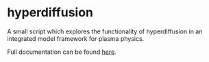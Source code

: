 # hyperdiffusion
A small script which explores the functionality of hyperdiffusion in an integrated model framework for plasma physics. 

Full documentation can be found [here](https://emilfransson-7.github.io/hyperdiffusion/_build/html/index.html).

